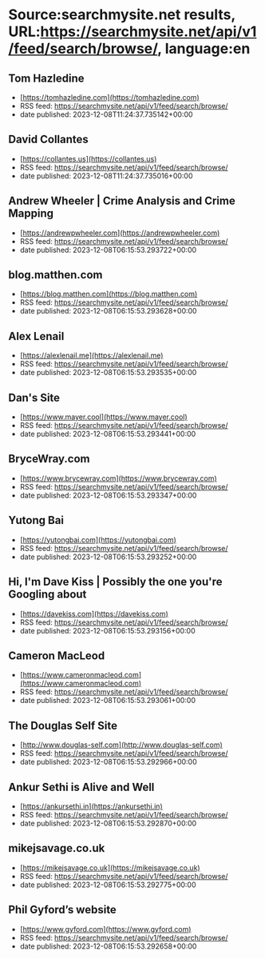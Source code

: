 # Source:searchmysite.net results, URL:https://searchmysite.net/api/v1/feed/search/browse/, language:en

## Tom Hazledine
 - [https://tomhazledine.com](https://tomhazledine.com)
 - RSS feed: https://searchmysite.net/api/v1/feed/search/browse/
 - date published: 2023-12-08T11:24:37.735142+00:00



## David Collantes
 - [https://collantes.us](https://collantes.us)
 - RSS feed: https://searchmysite.net/api/v1/feed/search/browse/
 - date published: 2023-12-08T11:24:37.735016+00:00



## Andrew Wheeler | Crime Analysis and Crime Mapping
 - [https://andrewpwheeler.com](https://andrewpwheeler.com)
 - RSS feed: https://searchmysite.net/api/v1/feed/search/browse/
 - date published: 2023-12-08T06:15:53.293722+00:00



## blog.matthen.com
 - [https://blog.matthen.com](https://blog.matthen.com)
 - RSS feed: https://searchmysite.net/api/v1/feed/search/browse/
 - date published: 2023-12-08T06:15:53.293628+00:00



## Alex Lenail
 - [https://alexlenail.me](https://alexlenail.me)
 - RSS feed: https://searchmysite.net/api/v1/feed/search/browse/
 - date published: 2023-12-08T06:15:53.293535+00:00



## Dan's Site
 - [https://www.mayer.cool](https://www.mayer.cool)
 - RSS feed: https://searchmysite.net/api/v1/feed/search/browse/
 - date published: 2023-12-08T06:15:53.293441+00:00



## BryceWray.com
 - [https://www.brycewray.com](https://www.brycewray.com)
 - RSS feed: https://searchmysite.net/api/v1/feed/search/browse/
 - date published: 2023-12-08T06:15:53.293347+00:00



## Yutong Bai
 - [https://yutongbai.com](https://yutongbai.com)
 - RSS feed: https://searchmysite.net/api/v1/feed/search/browse/
 - date published: 2023-12-08T06:15:53.293252+00:00



## Hi, I'm Dave Kiss | Possibly the one you're Googling about
 - [https://davekiss.com](https://davekiss.com)
 - RSS feed: https://searchmysite.net/api/v1/feed/search/browse/
 - date published: 2023-12-08T06:15:53.293156+00:00



## Cameron MacLeod
 - [https://www.cameronmacleod.com](https://www.cameronmacleod.com)
 - RSS feed: https://searchmysite.net/api/v1/feed/search/browse/
 - date published: 2023-12-08T06:15:53.293061+00:00



## The Douglas Self Site
 - [http://www.douglas-self.com](http://www.douglas-self.com)
 - RSS feed: https://searchmysite.net/api/v1/feed/search/browse/
 - date published: 2023-12-08T06:15:53.292966+00:00



## Ankur Sethi is Alive and Well
 - [https://ankursethi.in](https://ankursethi.in)
 - RSS feed: https://searchmysite.net/api/v1/feed/search/browse/
 - date published: 2023-12-08T06:15:53.292870+00:00



## mikejsavage.co.uk
 - [https://mikejsavage.co.uk](https://mikejsavage.co.uk)
 - RSS feed: https://searchmysite.net/api/v1/feed/search/browse/
 - date published: 2023-12-08T06:15:53.292775+00:00



## Phil Gyford’s website
 - [https://www.gyford.com](https://www.gyford.com)
 - RSS feed: https://searchmysite.net/api/v1/feed/search/browse/
 - date published: 2023-12-08T06:15:53.292658+00:00



